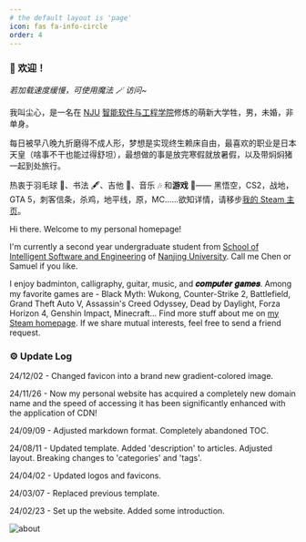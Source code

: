 ```yaml
---
# the default layout is 'page'
icon: fas fa-info-circle
order: 4
---
```


### 🥳 欢迎！

*若加载速度缓慢，可使用魔法 🪄 访问~*

我叫尘心，是一名在 [NJU](https://www.nju.edu.cn/) [智能软件与工程学院](https://ise.nju.edu.cn/)修炼的萌新大学牲，男，未婚，非单身。

每日被早八晚九折磨得不成人形，梦想是实现终生赖床自由，最喜欢的职业是日本天皇（啥事不干也能过得舒坦），最想做的事是放完寒假就放暑假，以及带焖焖猪一起到处旅行。

热衷于羽毛球 🏸、书法 🖋️、吉他 🎸、音乐 🎶 和**游戏** 🤩—— 黑悟空，CS2，战地，GTA 5，刺客信条，杀鸡，地平线，原，MC……欲知详情，请移步[我的 Steam 主页](https://steamcommunity.com/id/ChanHsing1972/)。

Hi there. Welcome to my personal homepage!

I'm currently a second year undergraduate student from [School of Intelligent Software and Engineering](https://ise.nju.edu.cn/) of [Nanjing University](https://www.nju.edu.cn/). Call me Chen or Samuel if you like. 

I enjoy badminton, calligraphy, guitar, music, and **𝒄𝒐𝒎𝒑𝒖𝒕𝒆𝒓 𝒈𝒂𝒎𝒆𝒔**. Among my favorite games are - Black Myth: Wukong, Counter-Strike 2, Battlefield, Grand Theft Auto V, Assassin's Creed Odyssey, Dead by Daylight, Forza Horizon 4, Genshin Impact, Minecraft... Find more stuff about me on [my Steam homepage](https://steamcommunity.com/id/ChanHsing1972/). If we share mutual interests, feel free to send a friend request.

### ⚙️ Update Log

24/12/02 - Changed favicon into a brand new gradient-colored image.

24/11/26 - Now my personal website has acquired a completely new domain name and the speed of accessing it has been significantly enhanced with the application of CDN!

24/09/09 - Adjusted markdown format. Completely abandoned TOC. 

24/08/11 - Updated template. Added 'description' to articles. Adjusted layout. Breaking changes to 'categories' and 'tags'.

24/04/02 - Updated logos and favicons.

24/03/07 - Replaced previous template.

24/02/23 - Set up the website. Added some introduction.

![about](../assets/img/about-pic.jpg)